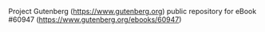 Project Gutenberg (https://www.gutenberg.org) public repository for eBook #60947 (https://www.gutenberg.org/ebooks/60947)
